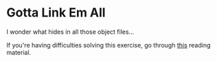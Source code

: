 # Gotta Link Em All

I wonder what hides in all those object files...

If you're having difficulties solving this exercise, go through [this](../../../reading/registers.md) reading material.
